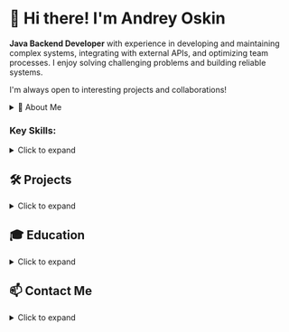 # 👋 Hi there! I'm Andrey Oskin

**Java Backend Developer** with experience in developing and maintaining complex systems, integrating with external APIs, and optimizing team processes. I enjoy solving challenging problems and building reliable systems.

I'm always open to interesting projects and collaborations!

<details>
  <summary>💼 About Me</summary>
  
- 🔧 I have **2+ years of experience** in backend development.
- 🌐 Specialized in **Java**, **Spring Boot**, **REST APIs**, and **Kafka**.
- 🔗 Experience with integrating external services (SOAP, REST) and databases (Oracle SQL, MS SQL, PostgreSQL).
- 🚀 Proficient in **microservices architecture** and **message brokering** with Apache Kafka.
- ⚙️ Actively involved in optimizing code, solving issues, and supporting team functionality.
- 🐧 In my free time, I enjoy **administering Linux systems** and continuously learning about **Linux**-based environments.
  
</details>

### Key Skills:
<details>
  <summary>Click to expand</summary>
  
- **Languages:** Java
- **Frameworks:** Spring Boot, Spring Data, Spring Security
- **Databases:** Oracle SQL, PostgreSQL, MS SQL
- **Message Broker:** Apache Kafka
- **Version Control:** Git
- **Testing:** JUnit, Mockito
- **Other Tools:** Gradle, Hibernate ORM, REST, SOAP, OSQL

</details>

## 🛠️ Projects
<details>
  <summary>Click to expand</summary>

Here are some of the key projects I’ve worked on. Each project has a dedicated README file with more detailed information.

### 1. [Articles Web Application](https://github.com/rreshrr/Articles)
A web application for managing articles using **Spring Boot**. The app allows users to create, edit, and view articles, with a focus on responsive UI and secure authentication.

### 2. [2048 Game Implementation](https://github.com/rreshrr/2048-java-swing)
A simple implementation of the 2048 game using **Java Swing**. This project is a fun experiment in UI programming and game logic design.

### 3. [SmartMatch](https://github.com/rreshrr/SmartMatch)
An automated manager-client assignment process for handling client requests and redistributing workloads using placeholders.

</details>

## 🎓 Education
<details>
  <summary>Click to expand</summary>

- **M.S.** in Microelectronics and Computer Systems | **НИУ "МИЭТ"** (2024)
- **B.S.** in Computer Science | **НИУ "МЭИ"** (2018)

</details>

## 📫 Contact Me
<details>
  <summary>Click to expand</summary>

Feel free to reach out to me via:
- 📧 Email: rreshrr@gmail.com
- 📱 Telegram: [@rreshrr](https://t.me/rreshrr)

</details>


